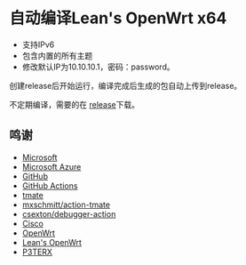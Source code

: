 # 自动编译Lean's OpenWrt x64
- 支持IPv6
- 包含内置的所有主题
- 修改默认IP为10.10.10.1，密码：password。

创建release后开始运行，编译完成后生成的包自动上传到release。

不定期编译，需要的在 [release](https://github.com/KevinZjYang/OpenWrt-x86_64/releases)下载。
## 鸣谢

- [Microsoft](https://www.microsoft.com)
- [Microsoft Azure](https://azure.microsoft.com)
- [GitHub](https://github.com)
- [GitHub Actions](https://github.com/features/actions)
- [tmate](https://github.com/tmate-io/tmate)
- [mxschmitt/action-tmate](https://github.com/mxschmitt/action-tmate)
- [csexton/debugger-action](https://github.com/csexton/debugger-action)
- [Cisco](https://www.cisco.com/)
- [OpenWrt](https://github.com/openwrt/openwrt)
- [Lean's OpenWrt](https://github.com/coolsnowwolf/lede)
- [P3TERX](https://github.com/P3TERX/Actions-OpenWrt)

